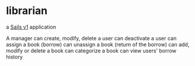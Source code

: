 # librarian

a [Sails v1](https://sailsjs.com) application

A manager
can create, modify, delete a user
can deactivate a user
can assign a book (borrow)
can unassign a book (return of the borrow)
can add, modify or delete a book
can categorize a book
can view users' borrow history
